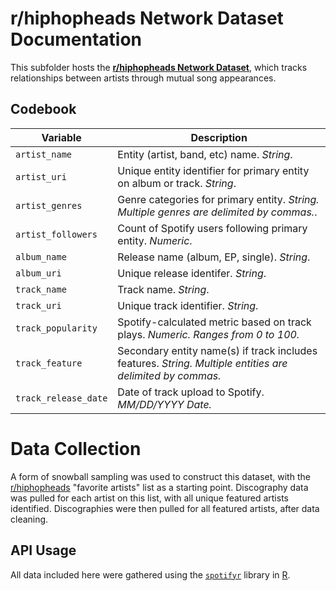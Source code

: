 # r/hiphopheads Network Dataset Documentation
This subfolder hosts the [**r/hiphopheads Network Dataset**](hhh_network_dataset.csv), which tracks relationships between artists through mutual song appearances. 

## Codebook
Variable | Description
---------|-------------
`artist_name`| Entity (artist, band, etc) name. *String*.
`artist_uri`| Unique entity identifier for primary entity on album or track. *String*.
`artist_genres`| Genre categories for primary entity. *String. Multiple genres are delimited by commas.*.
`artist_followers`| Count of Spotify users following primary entity. *Numeric*.
`album_name`| Release name (album, EP, single). *String*.
`album_uri`| Unique release identifer. *String*.
`track_name`| Track name. *String*.
`track_uri`| Unique track identifier. *String*.
`track_popularity`| Spotify-calculated metric based on track plays. *Numeric. Ranges from 0 to 100.*
`track_feature`| Secondary entity name(s) if track includes features. *String. Multiple entities are delimited by commas.*
`track_release_date`| Date of track upload to Spotify. *MM/DD/YYYY Date.*


# Data Collection
A form of snowball sampling was used to construct this dataset, with the [r/hiphopheads](https://www.reddit.com/r/hiphopheads/) "favorite artists" list as a starting point. Discography data was pulled for each artist on this list, with all unique featured artists identified. Discographies were then pulled for all featured artists, after data cleaning.

## API Usage
All data included here were gathered using the [`spotifyr`](https://github.com/charlie86/spotifyr) library in [R](https://www.r-project.org/). 
